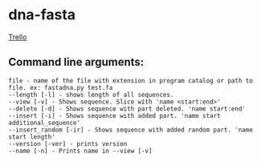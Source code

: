 # dna-fasta

[Trello](https://trello.com/b/BbZVxT4g/dna-fasta)

## Command line arguments:

```
file - name of the file with extension in program catalog or path to file. ex: fastadna.py test.fa
--length [-l] - shows length of all sequences.
--view [-v] - Shows sequence. Slice with 'name <start:end>'
--delete [-d] - Shows sequence with part deleted. 'name start:end'
--insert [-i] - Shows sequence with added part. 'name start additional_sequence'
--insert_random [-ir] - Shows sequence with added random part. 'name start length'
--version [-ver] - prints version
--name [-n] - Prints name in --view [-v]
```
